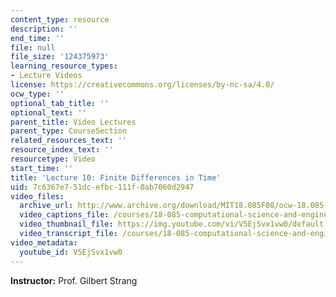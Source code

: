 ```yaml
---
content_type: resource
description: ''
end_time: ''
file: null
file_size: '124375973'
learning_resource_types:
- Lecture Videos
license: https://creativecommons.org/licenses/by-nc-sa/4.0/
ocw_type: ''
optional_tab_title: ''
optional_text: ''
parent_title: Video Lectures
parent_type: CourseSection
related_resources_text: ''
resource_index_text: ''
resourcetype: Video
start_time: ''
title: 'Lecture 10: Finite Differences in Time'
uid: 7c6367e7-51dc-efbc-111f-0ab7060d2947
video_files:
  archive_url: http://www.archive.org/download/MIT18.085F08/ocw-18.085-f08-lec10_300k.mp4
  video_captions_file: /courses/18-085-computational-science-and-engineering-i-fall-2008/f9500dbbbbf15b289feaf97301806688_V5EjSvx1vw0.vtt
  video_thumbnail_file: https://img.youtube.com/vi/V5EjSvx1vw0/default.jpg
  video_transcript_file: /courses/18-085-computational-science-and-engineering-i-fall-2008/c3f7da6795dd6347a128e66a486a4f6a_V5EjSvx1vw0.pdf
video_metadata:
  youtube_id: V5EjSvx1vw0
---
```


**Instructor:** Prof. Gilbert Strang

